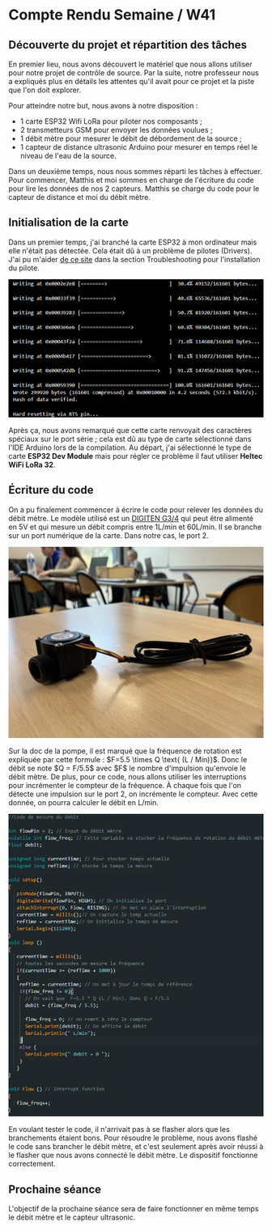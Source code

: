 <body>
    <h1> Compte Rendu Semaine / W41</h1>
    <h2>Découverte du projet et répartition des tâches</h2>
    <p>En premier lieu, nous avons découvert le matériel que nous allons utiliser pour notre projet de contrôle de source. Par la suite, notre professeur nous a expliqués plus en détails les attentes qu'il avait pour ce projet et la piste que l'on doit explorer.</p>
    <p>Pour atteindre notre but, nous avons à notre disposition : 
        <ul>
        <li>1 carte ESP32 Wifi LoRa pour piloter nos composants ;</li>
        <li>2 transmetteurs GSM pour envoyer les données voulues ;</li>
        <li>1 débit mètre pour mesurer le débit de débordement de la source ;</li>
        <li>1 capteur de distance ultrasonic Arduino pour mesurer en temps réel le niveau de l'eau de la source.</li></ul>
    </p>
    <p>Dans un deuxième temps, nous nous sommes réparti les tâches à effectuer. Pour commencer, Matthis et moi sommes en charge de l'écriture du code pour lire les données de nos 2 capteurs. Matthis se charge du code pour le capteur de distance et moi du débit mètre.</p>
    <h2>Initialisation de la carte</h2>
    <p>Dans un premier temps, j'ai branché la carte ESP32 à mon ordinateur mais elle n'était pas détectée. Cela était dû à un problème de pilotes (Drivers). J'ai pu m'aider <a href="https://randomnerdtutorials.com/installing-esp32-arduino-ide-2-0/">de ce site</a> dans la section Troubleshooting pour l'installation du pilote.</p>
    <img src="./Images/Succes-driver.png" />
    <p>
    Après ça, nous avons remarqué que cette carte renvoyait des caractères spéciaux sur le port série ; cela est dû au type de carte sélectionné dans l'IDE Arduino lors de la compilation. Au départ, j'ai sélectionné le type de carte <strong>ESP32 Dev Module</strong> mais pour régler ce problème il faut utiliser <strong>Heltec WiFi LoRa 32</strong>.</p>
    <h2>Écriture du code</h2>
    <p>On a pu finalement commencer à écrire le code pour relever les données du débit mètre. Le modèle utilisé est un <a href="https://www.digiten.shop/products/digiten-g3-4-water-flow-hall-sensor-switch-flow-meter-1-60l-min">DIGITEN G3/4</a> qui peut être alimenté en 5V et qui mesure un débit compris entre 1L/min et 60L/min. Il se branche sur un port numérique de la carte. Dans notre cas, le port 2.</p>
    <img src="./Images/debit-metre.JPG" />
    <p>Sur la doc de la pompe, il est marqué que la fréquence de rotation est expliquée par cette formule : $F=5.5 \times Q \text{ (L / Min)}$. Donc le débit se note $Q = F/5.5$ avec $F$ le nombre d'impulsion qu'envoie le débit mètre. De plus, pour ce code, nous allons utiliser les interruptions pour incrémenter le compteur de la fréquence. À chaque fois que l'on détecte une impulsion sur le port 2, on incrémente le compteur. Avec cette donnée, on pourra calculer le débit en L/min.</p>
    <img src="./Images/Code_debit_metre.png" />
    <p>En voulant tester le code, il n'arrivait pas à se flasher alors que les branchements étaient bons. Pour résoudre le problème, nous avons flashé le code sans brancher le débit mètre, et c'est seulement après avoir réussi à le flasher que nous avons connecté le débit mètre. Le dispositif fonctionne correctement.</p>
    <h2>Prochaine séance</h2>
    <p>L'objectif de la prochaine séance sera de faire fonctionner en même temps le débit mètre et le capteur ultrasonic.</p>

</body>